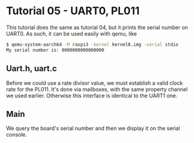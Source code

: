 Tutorial 05 - UART0, PL011
==========================

This tutorial does the same as tutorial 04, but it prints the serial number on UART0. As such, it can be used
easily with qemu, like

```sh
$ qemu-system-aarch64 -M raspi3 -kernel kernel8.img -serial stdio
My serial number is: 0000000000000000
```

Uart.h, uart.c
--------------

Before we could use a rate divisor value, we must establish a valid clock rate for the PL011. It's done
via mailboxes, with the same property channel we used earlier. Otherwise this interface is identical to the
UART1 one.

Main
----

We query the board's serial number and then we display it on the serial console.
